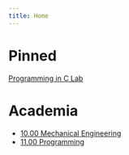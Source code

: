 ```yaml
---
title: Home
---
```

# Pinned
[Programming in C Lab](10-19%20Academia/10%20Mechanical%20Engineering/10.02%20Semester%202/Programming%20in%20C%20Lab.md)
# Academia
- [10.00 Mechanical Engineering](10-19%20Academia/10%20Mechanical%20Engineering/10.00%20Index.md)
- [11.00 Programming](10-19%20Academia/11%20Programming/11.00%20Index.md)
